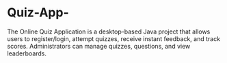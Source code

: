 # Quiz-App-
The Online Quiz Application is a desktop-based Java project that allows users to register/login, attempt quizzes, receive instant feedback, and track scores. Administrators can manage quizzes, questions, and view leaderboards.
